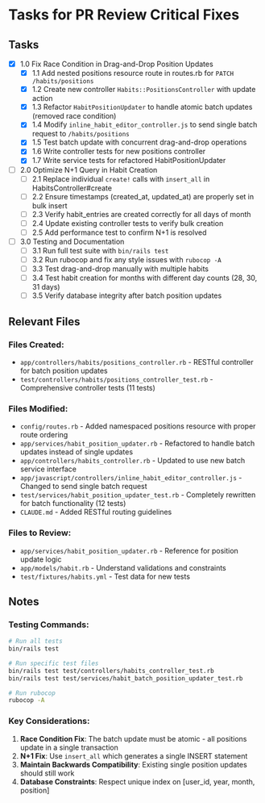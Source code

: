# Tasks for PR Review Critical Fixes

## Tasks

- [x] 1.0 Fix Race Condition in Drag-and-Drop Position Updates
  - [x] 1.1 Add nested positions resource route in routes.rb for `PATCH /habits/positions`
  - [x] 1.2 Create new controller `Habits::PositionsController` with update action
  - [x] 1.3 Refactor `HabitPositionUpdater` to handle atomic batch updates (removed race condition)
  - [x] 1.4 Modify `inline_habit_editor_controller.js` to send single batch request to `/habits/positions`
  - [x] 1.5 Test batch update with concurrent drag-and-drop operations
  - [x] 1.6 Write controller tests for new positions controller
  - [x] 1.7 Write service tests for refactored HabitPositionUpdater
  
- [ ] 2.0 Optimize N+1 Query in Habit Creation
  - [ ] 2.1 Replace individual `create!` calls with `insert_all` in HabitsController#create
  - [ ] 2.2 Ensure timestamps (created_at, updated_at) are properly set in bulk insert
  - [ ] 2.3 Verify habit_entries are created correctly for all days of month
  - [ ] 2.4 Update existing controller tests to verify bulk creation
  - [ ] 2.5 Add performance test to confirm N+1 is resolved
  
- [ ] 3.0 Testing and Documentation
  - [ ] 3.1 Run full test suite with `bin/rails test`
  - [ ] 3.2 Run rubocop and fix any style issues with `rubocop -A`
  - [ ] 3.3 Test drag-and-drop manually with multiple habits
  - [ ] 3.4 Test habit creation for months with different day counts (28, 30, 31 days)
  - [ ] 3.5 Verify database integrity after batch position updates
  
## Relevant Files

### Files Created:
- `app/controllers/habits/positions_controller.rb` - RESTful controller for batch position updates
- `test/controllers/habits/positions_controller_test.rb` - Comprehensive controller tests (11 tests)

### Files Modified:
- `config/routes.rb` - Added namespaced positions resource with proper route ordering
- `app/services/habit_position_updater.rb` - Refactored to handle batch updates instead of single updates
- `app/controllers/habits_controller.rb` - Updated to use new batch service interface
- `app/javascript/controllers/inline_habit_editor_controller.js` - Changed to send single batch request
- `test/services/habit_position_updater_test.rb` - Completely rewritten for batch functionality (12 tests)
- `CLAUDE.md` - Added RESTful routing guidelines

### Files to Review:
- `app/services/habit_position_updater.rb` - Reference for position update logic
- `app/models/habit.rb` - Understand validations and constraints
- `test/fixtures/habits.yml` - Test data for new tests

## Notes

### Testing Commands:
```bash
# Run all tests
bin/rails test

# Run specific test files
bin/rails test test/controllers/habits_controller_test.rb
bin/rails test test/services/habit_batch_position_updater_test.rb

# Run rubocop
rubocop -A
```

### Key Considerations:
1. **Race Condition Fix**: The batch update must be atomic - all positions update in a single transaction
2. **N+1 Fix**: Use `insert_all` which generates a single INSERT statement
3. **Maintain Backwards Compatibility**: Existing single position updates should still work
4. **Database Constraints**: Respect unique index on [user_id, year, month, position]